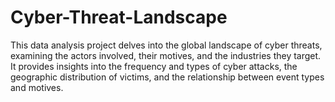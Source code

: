 # Cyber-Threat-Landscape
This data analysis project delves into the global landscape of cyber threats, examining the actors involved, their motives, and the industries they target. It provides insights into the frequency and types of cyber attacks, the geographic distribution of victims, and the relationship between event types and motives.
